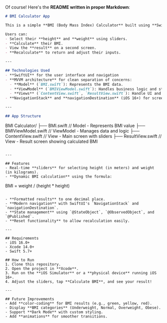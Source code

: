 Of course! Here's the **README written in proper Markdown**:

```markdown
# BMI Calculator App

This is a simple **BMI (Body Mass Index) Calculator** built using **SwiftUI** and the **MVVM** (Model-View-ViewModel) architectural pattern.

Users can:
- Select their **height** and **weight** using sliders.
- **Calculate** their BMI.
- View the **result** on a second screen.
- **Recalculate** to return and adjust their inputs.

---

## Technologies Used
- **SwiftUI** for the user interface and navigation
- **MVVM architecture** for clean separation of concerns:
  - **Model** (`BMI.swift`): Represents the BMI data.
  - **ViewModel** (`BMIViewModel.swift`): Handles business logic and state management.
  - **Views** (`ContentView.swift`, `ResultView.swift`): Handle UI and user interactions.
- **NavigationStack** and **navigationDestination** (iOS 16+) for screen transitions.

---

## App Structure

```
BMI Calculator/
├── BMI.swift             // Model - Represents BMI value
├── BMIViewModel.swift    // ViewModel - Manages data and logic
├── ContentView.swift     // View - Main screen with sliders
├── ResultView.swift      // View - Result screen showing calculated BMI
```

---

## Features
- Real-time **sliders** for selecting height (in meters) and weight (in kilograms).
- **Dynamic BMI calculation** using the formula:

  ```
  BMI = weight / (height * height)
  ```

- **Formatted results** to one decimal place.
- **Modern navigation** with SwiftUI's `NavigationStack` and `navigationDestination`.
- **State management** using `@StateObject`, `@ObservedObject`, and `@Published`.
- **Reset functionality** to allow recalculation easily.

---

## Requirements
- iOS 16.0+
- Xcode 14.0+
- Swift 5.7+

## How to Run
1. Clone this repository.
2. Open the project in **Xcode**.
3. Run on the **iOS Simulator** or a **physical device** running iOS 16+.
4. Adjust the sliders, tap **Calculate BMI**, and see your result!

---

## Future Improvements
- Add **color-coding** for BMI results (e.g., green, yellow, red).
- Display **BMI categories** (Underweight, Normal, Overweight, Obese).
- Support **Dark Mode** with custom styling.
- Add **animations** for smoother transitions.
